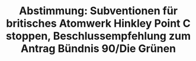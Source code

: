 ---
layout: abstimmung
title: "Abstimmung: Subventionen für britisches Atomwerk Hinkley Point C stoppen, Beschlussempfehlung zum Antrag Bündnis 90/Die Grünen"
categories:
 - Energie
 - Wirtschaft
tags:
 - Kernenergie
 - AKW
 - EU
 - Subventionen
 - Hinkley Point C
abstimmung:
 legislaturperiode: 18
 bundestagssitzung: 115
 abstimmung: 6
links:
 - title: https://www.bundestag.de/parlament/plenum/abstimmung/abstimmung?id=351
   url: https://www.bundestag.de/parlament/plenum/abstimmung/abstimmung?id=351
 - title: http://www.abgeordnetenwatch.de/neubausubventionen_fuer_atomkraftwerke_in_der_eu_verhindern-1105-756.html
   url: http://www.abgeordnetenwatch.de/neubausubventionen_fuer_atomkraftwerke_in_der_eu_verhindern-1105-756.html
data:
 - title: Abstimmungsergebnis 20150702_6-data.pdf
   url: /res/abstimmungsliste/20150702_6-data.pdf
 - title: Abstimmungsergebnis 20150702_6_xls-data.csv
   url: /res/abstimmungsliste/analyses/20150702_6_xls-data.csv
documents:
 - title: Drucksache 18/04316.pdf
   url: http://dip21.bundestag.de/dip21/btd/18/043/1804316.pdf
   local: /res/abstimmungsdaten/018-115-06/1804316.pdf
 - title: Drucksache 18/05417.pdf
   url: http://dip21.bundestag.de/dip21/btd/18/054/1805417.pdf
   local: /res/abstimmungsdaten/018-115-06/1805417.pdf
preview: |
     Deutscher Bundestag
    
     115. Sitzung des Deutschen Bundestages
     am Donnerstag, 2.Juli 2015
    
     Endgültiges Ergebnis der Namentlichen Abstimmung Nr. 6
    
     Beschlussempfehlung des Ausschusses für Wirtschaft und Energie (9. Ausschuss)
     zu dem Antrag der Abgeordneten Sylvia Kotting-Uhl, Oliver Krischer, Annalena Baerbock,
     weiterer Abgeordneter und der Fraktion BÜNDNIS 90/DIE GRÜNEN
     Subventionen für britisches Atomwerk Hinkley Point C stoppen und rechtliche Schritte
     einlegen
     Drs. 18/4316 und 18/5417
    
     Abgegebene Stimmen insgesamt:
    
     583
    
     Nicht abgegebene Stimmen:
     Ja-Stimmen:
    
     48
     466
    
     Nein-Stimmen:
    
     115
    
     Enthaltungen:
    
     2
    
     Ungültige:
    
     0
    
     Berlin, den 02.07.2015
    
     Beginn:
     Ende:
    
     0:00
     0:00
---